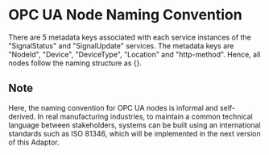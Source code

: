 # OPC UA Node Naming Convention
There are 5 metadata keys associated with each service instances of the "SignalStatus" and "SignalUpdate" services.
The metadata keys are "NodeId", "Device", "DeviceType", "Location" and "http-method".
Hence, all nodes follow the naming structure as {<DeviceID>_<DeviceType>_<Location>}.
  
## Note
Here, the naming convention for OPC UA nodes is informal and self-derived.
In real manufacturing industries, to maintain a common technical language between stakeholders, systems can be built using an international standards such as ISO 81346, which will be implemented in the next version of this Adaptor.
